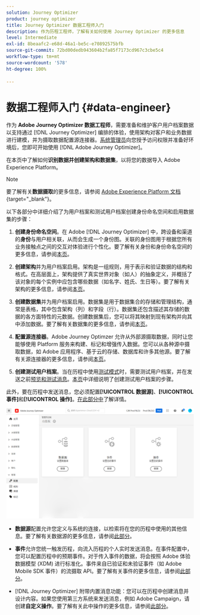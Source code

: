 ```yaml
---
solution: Journey Optimizer
product: journey optimizer
title: Journey Optimizer 数据工程师入门
description: 作为历程工程师，了解有关如何使用 Journey Optimizer 的更多信息
level: Intermediate
exl-id: 8beaafc2-e68d-46a1-be5c-e70892575bfb
source-git-commit: 72bd00dedb943604b2fa85f7173cd967c3cbe5c4
workflow-type: tm+mt
source-wordcount: '578'
ht-degree: 100%

---
```


# 数据工程师入门 {#data-engineer}

作为 **Adobe Journey Optimizer 数据工程师**，需要准备和维护客户用户档案数据以支持通过 [!DNL Journey Optimizer] 编排的体验，使用架构对客户和业务数据进行建模，并为摄取数据配置源连接器。[系统管理员](administrator.md)向您授予访问权限并准备好环境后，您即可开始使用 [!DNL Adobe Journey Optimizer]。


在本页中了解如何&#x200B;**识别数据并创建架构和数据集**，以将您的数据导入 Adobe Experience Platform。

>[!NOTE]
>
>要了解有关&#x200B;**数据摄取**&#x200B;的更多信息，请参阅 [Adobe Experience Platform 文档](https://experienceleague.adobe.com/docs/experience-platform/ingestion/home.html?lang=zh-Hans){target="_blank"}。

以下各部分中详细介绍了为用户档案和测试用户档案创建身份命名空间和启用数据集的步骤：

1. **创建身份命名空间**。在 Adobe [!DNL Journey Optimizer] 中，跨设备和渠道的&#x200B;**身份**&#x200B;与用户相关联，从而会生成一个身份图。关联的身份图用于根据您所有业务接触点之间的交互对体验进行个性化。要了解有关身份和身份命名空间的更多信息，请参阅[本页](../../audience/get-started-identity.md)。

1. **创建架构**&#x200B;并为用户档案启用。架构是一组规则，用于表示和验证数据的结构和格式。在高层面上，架构提供了真实世界对象（如人）的抽象定义，并概括了该对象的每个实例中应包含哪些数据（如名字、姓氏、生日等）。要了解有关架构的更多信息，请参阅[本页](../../data/get-started-schemas.md)。

1. **创建数据集**&#x200B;并为用户档案启用。数据集是用于数据集合的存储和管理结构，通常是表格，其中包含架构（列）和字段（行）。数据集还包含描述其存储的数据的各方面特性的元数据。创建数据集后，您可以将其映射到现有架构并向其中添加数据。要了解有关数据集的更多信息，请参阅[本页](../../data/get-started-datasets.md)。

1. **配置源连接器**。Adobe Journey Optimzer 允许从外部源摄取数据，同时让您能够使用 Platform 服务来构建、标记和增强传入数据。您可以从各种源中摄取数据，如 Adobe 应用程序、基于云的存储、数据库和许多其他源。要了解有关源连接器的更多信息，请参阅[本页](../get-started-sources.md)。

1. **创建测试用户档案**。当在历程中使用[测试模式](../../building-journeys/testing-the-journey.md)时，需要测试用户档案，并在发送之前[预览和测试消息](../../email/preview.md)。[本页](../../audience/creating-test-profiles.md)中详细说明了创建测试用户档案的步骤。


此外，要在历程中发送消息，您必须配置&#x200B;**[!UICONTROL 数据源]**、**[!UICONTROL 事件]**&#x200B;和&#x200B;**[!UICONTROL 操作]**。[在此部分中](../../configuration/about-data-sources-events-actions.md)了解详情。

![](../assets/admin-menu.png)

* **数据源**&#x200B;配置允许您定义与系统的连接，以检索将在您的历程中使用的其他信息。要了解有关数据源的更多信息，请参阅[此部分](../../datasource/about-data-sources.md)。

* **事件**&#x200B;允许您统一触发历程，向流入历程的个人实时发送消息。在事件配置中，您可以配置历程中的预期事件。对于传入事件的数据，将会按照 Adobe 体验数据模型 (XDM) 进行标准化。事件来自已验证和未验证事件（如 Adobe Mobile SDK 事件）的流摄取 API。要了解有关事件的更多信息，请参阅[此部分](../../event/about-events.md)。

* [!DNL Journey Optimizer] 附带内置消息功能：您可以在历程中创建消息并设计内容。如果您使用第三方系统来发送消息，例如 Adobe Campaign，请创建&#x200B;**自定义操作**。要了解有关此中操作的更多信息，请参阅[此部分](../../action/action.md)。
